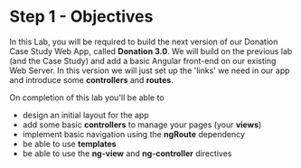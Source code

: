 # Step 1 - Objectives

In this Lab, you will be required to build the next version of our Donation Case Study Web App, called **Donation 3.0**. We will build on the previous lab (and the Case Study) and add a basic Angular front-end on our existing Web Server. In this version we will just set up the 'links' we need in our app and introduce some **controllers** and **routes**.  

On completion of this lab you'll be able to

* design an initial layout for the app
* add some basic **controllers** to manage your pages (your **views**)
* implement basic navigation using the **ngRoute** dependency
* be able to use **templates** 
* be able to use the **ng-view** and **ng-controller** directives


